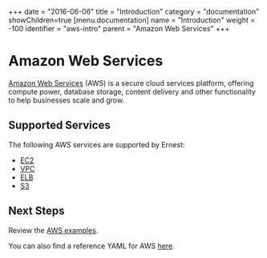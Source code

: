 +++
date = "2016-06-06"
title = "Introduction"
category = "documentation"
showChildren=true
[menu.documentation]
  name = "Introduction"
  weight = -100
  identifier = "aws-intro"
  parent = "Amazon Web Services"
+++

# Amazon Web Services

[Amazon Web Services](https://aws.amazon.com/) (AWS) is a secure cloud services platform, offering compute power, database storage, content delivery and other functionality to help businesses scale and grow.

## Supported Services

The following AWS services are supported by Ernest:

* [EC2](https://aws.amazon.com/ec2/)
* [VPC](https://aws.amazon.com/vpc/)
* [ELB](https://aws.amazon.com/elasticloadbalancing/)
* [S3](https://aws.amazon.com/s3/)

## Next Steps

Review the [AWS examples](/documentation/aws-examples/).

You can also find a reference YAML for AWS [here](/documentation/aws-yaml/).
